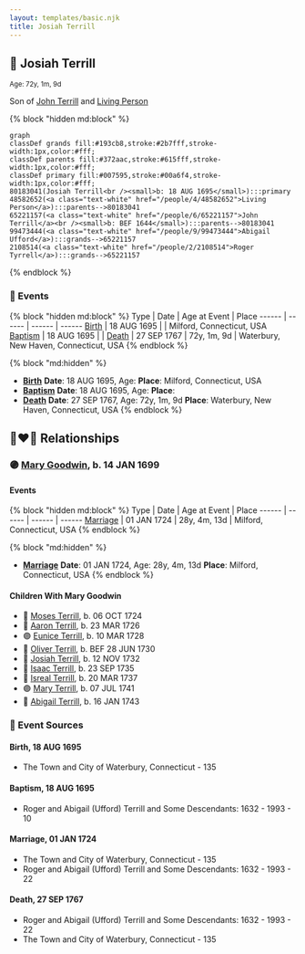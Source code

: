 ```yaml
---
layout: templates/basic.njk
title: Josiah Terrill
---
```

## 🔵 Josiah Terrill
<small>Age: 72y, 1m, 9d</small>

Son of [John Terrill](/people/6/65221157) and [Living Person](/people/4/48582652)

{% block "hidden md:block" %}
```mermaid
graph
classDef grands fill:#193cb8,stroke:#2b7fff,stroke-width:1px,color:#fff;
classDef parents fill:#372aac,stroke:#615fff,stroke-width:1px,color:#fff;
classDef primary fill:#007595,stroke:#00a6f4,stroke-width:1px,color:#fff;
80183041(Josiah Terrill<br /><small>b: 18 AUG 1695</small>):::primary
48582652(<a class="text-white" href="/people/4/48582652">Living Person</a>):::parents-->80183041
65221157(<a class="text-white" href="/people/6/65221157">John Terrill</a><br /><small>b: BEF 1644</small>):::parents-->80183041
99473444(<a class="text-white" href="/people/9/99473444">Abigail Ufford</a>):::grands-->65221157
2108514(<a class="text-white" href="/people/2/2108514">Roger Tyrrell</a>):::grands-->65221157
```
{% endblock %}

### 📆 Events

{% block "hidden md:block" %}
Type | Date | Age at Event | Place
------ | ------ | ------ | ------
[Birth](#event-event-2) | 18 AUG 1695 |  | Milford, Connecticut, USA
[Baptism](#event-event-0) | 18 AUG 1695 |  |
[Death](#event-event-4) | 27 SEP 1767 | 72y, 1m, 9d | Waterbury, New Haven, Connecticut, USA
{% endblock %}

{% block "md:hidden" %}
- **[Birth](#event-event-2)**
**Date**: 18 AUG 1695, Age:
**Place**: Milford, Connecticut, USA
- **[Baptism](#event-event-0)**
**Date**: 18 AUG 1695, Age:
**Place**:
- **[Death](#event-event-4)**
**Date**: 27 SEP 1767, Age: 72y, 1m, 9d
**Place**: Waterbury, New Haven, Connecticut, USA
{% endblock %}

## 👩‍❤️‍👨 Relationships

### 🟣 [Mary Goodwin](/people/4/49404198), b. 14 JAN 1699

#### Events

{% block "hidden md:block" %}
Type | Date | Age at Event | Place
------ | ------ | ------ | ------
[Marriage](#event-family-0-event-0) | 01 JAN 1724 | 28y, 4m, 13d | Milford, Connecticut, USA
{% endblock %}

{% block "md:hidden" %}
- **[Marriage](#event-family-0-event-0)**
**Date**: 01 JAN 1724, Age: 28y, 4m, 13d
**Place**: Milford, Connecticut, USA
{% endblock %}

#### Children With Mary Goodwin
* 🔵 [Moses Terrill](/people/1/19430220), b. 06 OCT 1724
* 🔵 [Aaron Terrill](/people/2/27846482), b. 23 MAR 1726
* 🟣 [Eunice Terrill](/people/7/78054136), b. 10 MAR 1728
* 🔵 [Oliver Terrill](/people/9/94505283), b. BEF 28 JUN 1730
* 🔵 [Josiah Terrill](/people/1/19227229), b. 12 NOV 1732
* 🔵 [Isaac Terrill](/people/8/80400910), b. 23 SEP 1735
* 🔵 [Isreal Terrill](/people/4/44434844), b. 20 MAR 1737
* 🟣 [Mary Terrill](/people/2/25880120), b. 07 JUL 1741
* 🔵 [Abigail Terrill](/people/9/94050390), b. 16 JAN 1743
### 📰 Event Sources

#### <a id="event-event-2"></a> Birth, 18 AUG 1695
* The Town and City of Waterbury, Connecticut  - 135

#### <a id="event-event-0"></a> Baptism, 18 AUG 1695
* Roger and Abigail (Ufford) Terrill and Some Descendants: 1632 - 1993  - 10

#### <a id="event-family-0-event-0"></a> Marriage, 01 JAN 1724
* The Town and City of Waterbury, Connecticut  - 135
* Roger and Abigail (Ufford) Terrill and Some Descendants: 1632 - 1993  - 22
#### <a id="event-event-4"></a> Death, 27 SEP 1767
* Roger and Abigail (Ufford) Terrill and Some Descendants: 1632 - 1993  - 22
* The Town and City of Waterbury, Connecticut  - 135
